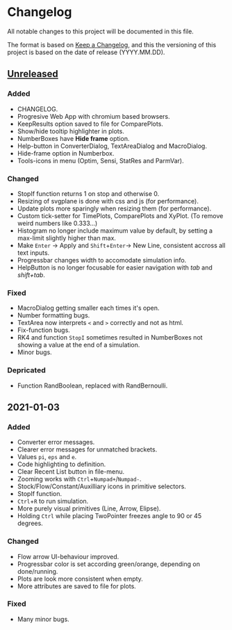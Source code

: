 # Changelog

All notable changes to this project will be documented in this file.

The format is based on [Keep a Changelog](https://keepachangelog.com/en/1.0.0/), and this the versioning of this project is based on the date of release (YYYY.MM.DD).

## [Unreleased]

### Added
- CHANGELOG.
- Progresive Web App with chromium based browsers.
- KeepResults option saved to file for ComparePlots.
- Show/hide tooltip highlighter in plots.
- NumberBoxes have **Hide frame** option.
- Help-button in ConverterDialog, TextAreaDialog and MacroDialog.
- Hide-frame option in Numberbox.
- Tools-icons in menu (Optim, Sensi, StatRes and ParmVar).

### Changed
- StopIf function returns 1 on stop and otherwise 0.
- Resizing of svgplane is done with css and js (for performance).
- Update plots more sparingly when resizing them (for performance).
- Custom tick-setter for TimePlots, ComparePlots and XyPlot. (To remove weird numbers like 0.333...)
- Histogram no longer include maximum value by default, by setting a max-limit slightly higher than max.
- Make `Enter` -> Apply and `Shift`+`Enter`-> New Line, consistent accross all text inputs.
- Progressbar changes width to accomodate simulation info.
- HelpButton is no longer focusable for easier navigation with *tab* and *shift+tab*.

### Fixed 
- MacroDialog getting smaller each times it's open.
- Number formatting bugs.
- TextArea now interprets `<` and `>` correctly and not as html.
- Fix-function bugs.
- RK4 and function `StopI` sometimes resulted in NumberBoxes not showing a value at the end of a simulation.
- Minor bugs.

### Depricated
- Function RandBoolean, replaced with RandBernoulli.


## 2021-01-03
### Added 
- Converter error messages.
- Clearer error messages for unmatched brackets.
- Values `pi`, `eps` and `e`.
- Code highlighting to definition.
- Clear Recent List button in file-menu.
- Zooming works with `Ctrl`+`Numpad+`/`Numpad-`.
- Stock/Flow/Constant/Auxilliary icons in primitive selectors.
- StopIf function.
- `Ctrl`+`R` to run simulation.
- More purely visual primitives (Line, Arrow, Elipse).
- Holding `Ctrl` while placing TwoPointer freezes angle to 90 or 45 degrees.

### Changed
- Flow arrow UI-behaviour improved.
- Progressbar color is set according green/orange, depending on done/running.
- Plots are look more consistent when empty.
- More attributes are saved to file for plots.

### Fixed
- Many minor bugs.



[Unreleased]: https://github.com/stochsd/stochsd